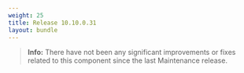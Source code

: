```yaml
---
weight: 25
title: Release 10.10.0.31
layout: bundle
---
```


>**Info:** There have not been any significant improvements or fixes related to this component since the last Maintenance release.
